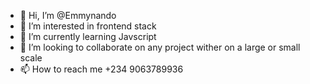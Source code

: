 - 👋 Hi, I’m @Emmynando
- 👀 I’m interested in frontend stack
- 🌱 I’m currently learning Javscript
- 💞️ I’m looking to collaborate on any project wither on a large or small scale
- 📫 How to reach me +234 9063789936

<!---
Emmynando/Emmynando is a ✨ special ✨ repository because its `README.md` (this file) appears on your GitHub profile.
You can click the Preview link to take a look at your changes.
--->
